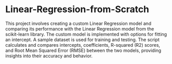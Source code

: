 # Linear-Regression-from-Scratch
This project involves creating a custom Linear Regression model and comparing its performance with the Linear Regression model from the scikit-learn library. The custom model is implemented with options for fitting an intercept. A sample dataset is used for training and testing. The script calculates and compares intercepts, coefficients, R-squared (R2) scores, and Root Mean Squared Error (RMSE) between the two models, providing insights into their accuracy and behavior.
